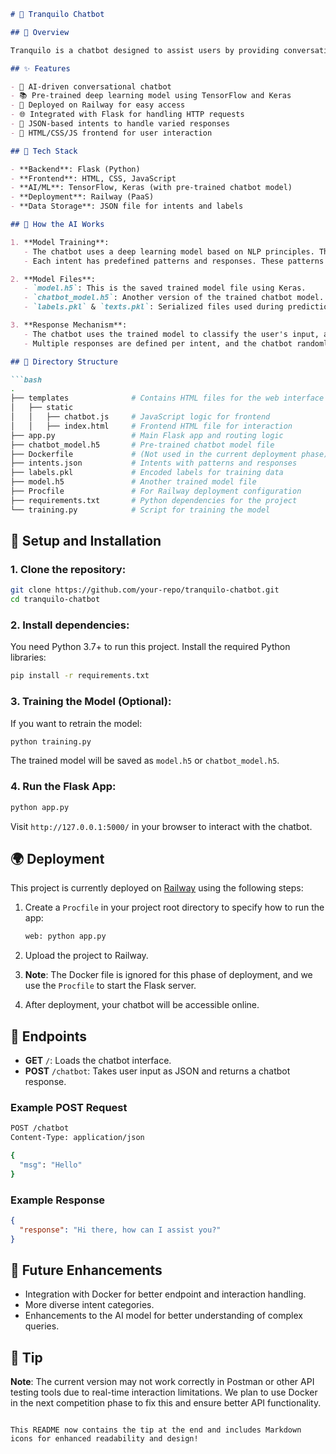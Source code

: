 

```markdown
# 🧠 Tranquilo Chatbot

## 📖 Overview

Tranquilo is a chatbot designed to assist users by providing conversational responses based on user input. The chatbot leverages a pre-trained deep learning model and is built using Python, Flask for the backend, and deployed on Railway for public access. The model uses natural language processing (NLP) techniques to understand and respond to user queries based on defined intents.

## ✨ Features

- 🤖 AI-driven conversational chatbot
- 📚 Pre-trained deep learning model using TensorFlow and Keras
- 🚀 Deployed on Railway for easy access
- 🌐 Integrated with Flask for handling HTTP requests
- 📝 JSON-based intents to handle varied responses
- 🎨 HTML/CSS/JS frontend for user interaction

## 🔧 Tech Stack

- **Backend**: Flask (Python)
- **Frontend**: HTML, CSS, JavaScript
- **AI/ML**: TensorFlow, Keras (with pre-trained chatbot model)
- **Deployment**: Railway (PaaS)
- **Data Storage**: JSON file for intents and labels

## 🧠 How the AI Works

1. **Model Training**: 
   - The chatbot uses a deep learning model based on NLP principles. The training data consists of various intents stored in the `intents.json` file.
   - Each intent has predefined patterns and responses. These patterns are processed and vectorized, allowing the model to predict which intent the user’s message matches.

2. **Model Files**: 
   - `model.h5`: This is the saved trained model file using Keras.
   - `chatbot_model.h5`: Another version of the trained chatbot model.
   - `labels.pkl` & `texts.pkl`: Serialized files used during prediction for matching user inputs with corresponding responses.

3. **Response Mechanism**: 
   - The chatbot uses the trained model to classify the user's input, and based on the intent, it provides appropriate responses.
   - Multiple responses are defined per intent, and the chatbot randomly selects one of them to increase variation.

## 📂 Directory Structure

```bash
.
├── templates              # Contains HTML files for the web interface
│   ├── static
│   │   ├── chatbot.js     # JavaScript logic for frontend
│   │   ├── index.html     # Frontend HTML file for interaction
├── app.py                 # Main Flask app and routing logic
├── chatbot_model.h5       # Pre-trained chatbot model file
├── Dockerfile             # (Not used in the current deployment phase)
├── intents.json           # Intents with patterns and responses
├── labels.pkl             # Encoded labels for training data
├── model.h5               # Another trained model file
├── Procfile               # For Railway deployment configuration
├── requirements.txt       # Python dependencies for the project
└── training.py            # Script for training the model
```

## 🚀 Setup and Installation

### 1. Clone the repository:

```bash
git clone https://github.com/your-repo/tranquilo-chatbot.git
cd tranquilo-chatbot
```

### 2. Install dependencies:

You need Python 3.7+ to run this project. Install the required Python libraries:

```bash
pip install -r requirements.txt
```

### 3. Training the Model (Optional):

If you want to retrain the model:

```bash
python training.py
```

The trained model will be saved as `model.h5` or `chatbot_model.h5`.

### 4. Run the Flask App:

```bash
python app.py
```

Visit `http://127.0.0.1:5000/` in your browser to interact with the chatbot.

## 🌍 Deployment

This project is currently deployed on [Railway](https://railway.app/) using the following steps:

1. Create a `Procfile` in your project root directory to specify how to run the app:
    ```bash
    web: python app.py
    ```

2. Upload the project to Railway.

3. **Note**: The Docker file is ignored for this phase of deployment, and we use the `Procfile` to start the Flask server.

4. After deployment, your chatbot will be accessible online.

## 🔗 Endpoints

- **GET** `/`: Loads the chatbot interface.
- **POST** `/chatbot`: Takes user input as JSON and returns a chatbot response.

### Example POST Request

```bash
POST /chatbot
Content-Type: application/json

{
  "msg": "Hello"
}
```

### Example Response

```json
{
  "response": "Hi there, how can I assist you?"
}
```

## 🚧 Future Enhancements

- Integration with Docker for better endpoint and interaction handling.
- More diverse intent categories.
- Enhancements to the AI model for better understanding of complex queries.

## 🔔 Tip

**Note**: The current version may not work correctly in Postman or other API testing tools due to real-time interaction limitations. We plan to use Docker in the next competition phase to fix this and ensure better API functionality.
```

This README now contains the tip at the end and includes Markdown icons for enhanced readability and design!
